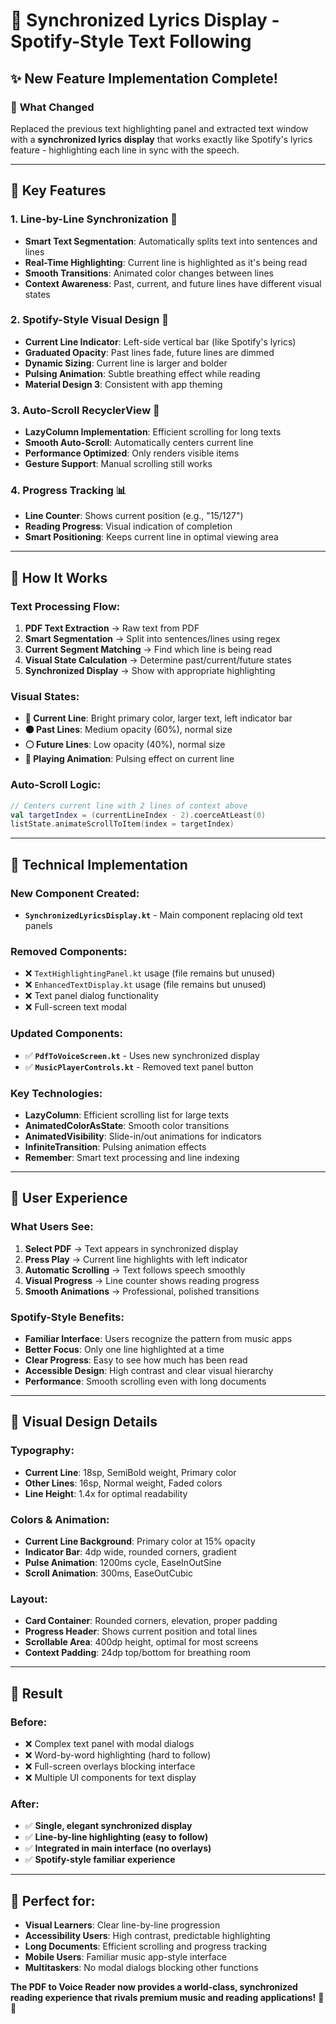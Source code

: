 # 🎵 Synchronized Lyrics Display - Spotify-Style Text Following

## ✨ **New Feature Implementation Complete!**

### 🎯 **What Changed**
Replaced the previous text highlighting panel and extracted text window with a **synchronized lyrics display** that works exactly like Spotify's lyrics feature - highlighting each line in sync with the speech.

---

## 🚀 **Key Features**

### **1. Line-by-Line Synchronization** 📝
- **Smart Text Segmentation**: Automatically splits text into sentences and lines
- **Real-Time Highlighting**: Current line is highlighted as it's being read
- **Smooth Transitions**: Animated color changes between lines
- **Context Awareness**: Past, current, and future lines have different visual states

### **2. Spotify-Style Visual Design** 🎨
- **Current Line Indicator**: Left-side vertical bar (like Spotify's lyrics)
- **Graduated Opacity**: Past lines fade, future lines are dimmed
- **Dynamic Sizing**: Current line is larger and bolder
- **Pulsing Animation**: Subtle breathing effect while reading
- **Material Design 3**: Consistent with app theming

### **3. Auto-Scroll RecyclerView** 📱
- **LazyColumn Implementation**: Efficient scrolling for long texts
- **Smooth Auto-Scroll**: Automatically centers current line
- **Performance Optimized**: Only renders visible items
- **Gesture Support**: Manual scrolling still works

### **4. Progress Tracking** 📊
- **Line Counter**: Shows current position (e.g., "15/127")
- **Reading Progress**: Visual indication of completion
- **Smart Positioning**: Keeps current line in optimal viewing area

---

## 🎵 **How It Works**

### **Text Processing Flow:**
1. **PDF Text Extraction** → Raw text from PDF
2. **Smart Segmentation** → Split into sentences/lines using regex
3. **Current Segment Matching** → Find which line is being read
4. **Visual State Calculation** → Determine past/current/future states
5. **Synchronized Display** → Show with appropriate highlighting

### **Visual States:**
- **🔵 Current Line**: Bright primary color, larger text, left indicator bar
- **⚫ Past Lines**: Medium opacity (60%), normal size
- **⚪ Future Lines**: Low opacity (40%), normal size
- **🎯 Playing Animation**: Pulsing effect on current line

### **Auto-Scroll Logic:**
```kotlin
// Centers current line with 2 lines of context above
val targetIndex = (currentLineIndex - 2).coerceAtLeast(0)
listState.animateScrollToItem(index = targetIndex)
```

---

## 🔧 **Technical Implementation**

### **New Component Created:**
- **`SynchronizedLyricsDisplay.kt`** - Main component replacing old text panels

### **Removed Components:**
- ❌ `TextHighlightingPanel.kt` usage (file remains but unused)
- ❌ `EnhancedTextDisplay.kt` usage (file remains but unused)
- ❌ Text panel dialog functionality
- ❌ Full-screen text modal

### **Updated Components:**
- ✅ **`PdfToVoiceScreen.kt`** - Uses new synchronized display
- ✅ **`MusicPlayerControls.kt`** - Removed text panel button

### **Key Technologies:**
- **LazyColumn**: Efficient scrolling list for large texts
- **AnimatedColorAsState**: Smooth color transitions
- **AnimatedVisibility**: Slide-in/out animations for indicators
- **InfiniteTransition**: Pulsing animation effects
- **Remember**: Smart text processing and line indexing

---

## 📱 **User Experience**

### **What Users See:**
1. **Select PDF** → Text appears in synchronized display
2. **Press Play** → Current line highlights with left indicator
3. **Automatic Scrolling** → Text follows speech smoothly
4. **Visual Progress** → Line counter shows reading progress
5. **Smooth Animations** → Professional, polished transitions

### **Spotify-Style Benefits:**
- **Familiar Interface**: Users recognize the pattern from music apps
- **Better Focus**: Only one line highlighted at a time
- **Clear Progress**: Easy to see how much has been read
- **Accessible Design**: High contrast and clear visual hierarchy
- **Performance**: Smooth scrolling even with long documents

---

## 🎨 **Visual Design Details**

### **Typography:**
- **Current Line**: 18sp, SemiBold weight, Primary color
- **Other Lines**: 16sp, Normal weight, Faded colors
- **Line Height**: 1.4x for optimal readability

### **Colors & Animation:**
- **Current Line Background**: Primary color at 15% opacity
- **Indicator Bar**: 4dp wide, rounded corners, gradient
- **Pulse Animation**: 1200ms cycle, EaseInOutSine
- **Scroll Animation**: 300ms, EaseOutCubic

### **Layout:**
- **Card Container**: Rounded corners, elevation, proper padding
- **Progress Header**: Shows current position and total lines
- **Scrollable Area**: 400dp height, optimal for most screens
- **Context Padding**: 24dp top/bottom for breathing room

---

## 🎯 **Result**

### **Before:**
- ❌ Complex text panel with modal dialogs
- ❌ Word-by-word highlighting (hard to follow)
- ❌ Full-screen overlays blocking interface
- ❌ Multiple UI components for text display

### **After:**
- ✅ **Single, elegant synchronized display**
- ✅ **Line-by-line highlighting (easy to follow)**
- ✅ **Integrated in main interface (no overlays)**
- ✅ **Spotify-style familiar experience**

---

## 🚀 **Perfect for:**
- **Visual Learners**: Clear line-by-line progression
- **Accessibility Users**: High contrast, predictable highlighting
- **Long Documents**: Efficient scrolling and progress tracking
- **Mobile Users**: Familiar music app-style interface
- **Multitaskers**: No modal dialogs blocking other functions

**The PDF to Voice Reader now provides a world-class, synchronized reading experience that rivals premium music and reading applications!** 🎉✨
